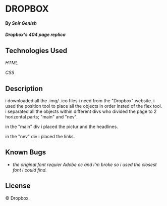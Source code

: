 # DROPBOX

#### By **_Snir Genish_**

#### _Dropbox's 404 page replica_

## Technologies Used

_HTML_

_CSS_

## Description

i downloaded all the .img/ .ico files i need from the "Dropbox" website. i used the position tool to place all the objects in order insted of the flex tool. i separated all the objects within different divs who divided the page to 2 horizontal parts; "main" and "nev".

in the "main" div i placed the pictur and the headlines.

in the "nev" div i placed the links.

## Known Bugs

- _the original font requier Adobe cc and i'm broke so i used the closest font i could find._

## License

&copy; Dropbox.
